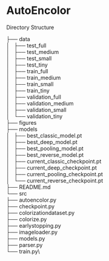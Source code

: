 # AutoEncolor

Directory Structure

├── data \
│   ├── test\_full\
│   ├── test\_medium\
│   ├── test\_small\
│   ├── test\_tiny\
│   ├── train\_full\
│   ├── train\_medium\
│   ├── train\_small\
│   ├── train\_tiny\
│   ├── validation\_full\
│   ├── validation\_medium\
│   ├── validation\_small\
│   └── validation\_tiny\
├── figures\
├── models\
│   ├── best\_classic\_model.pt\
│   ├── best\_deep\_model.pt\
│   ├── best\_pooling\_model.pt\
│   ├── best\_reverse\_model.pt\
│   ├── current\_classic\_checkpoint.pt\
│   ├── current\_deep\_checkpoint.pt\
│   ├── current\_pooling\_checkpoint.pt\
│   └── current\_reverse\_checkpoint.pt\
├── README.md\
└── src\
    ├── autoencolor.py\
    ├── checkpoint.py\
    ├── colorizationdataset.py\
    ├── colorize.py\
    ├── earlystopping.py\
    ├── imageloader.py\
    ├── models.py\
    ├── parser.py\
    └── train.py\


